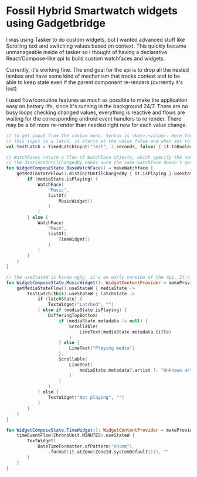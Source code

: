 # Fossil Hybrid Smartwatch widgets using Gadgetbridge

I was using Tasker to do custom widgets, but I wanted advanced stuff like Scrolling text and switching values based on context. This quickly became unmanageable inside of tasker so I thought of having a declarative React/Compose-like api to build custom watchfaces and widgets.

Currently, it's working fine. The end goal for the api is to drop all the nested lambas and have some kind of mechanism that tracks context and to be able to keep state even if the parent component re-renders (currently it's lost)

I used flow/coroutine features as much as possible to make the application easy on battery life, since it's running in the background 24/7. There are no busy loops checking changed values, everything is reactive and flows are waiting for the corresponding android event handlers to re render.
There may be a bit more re-render than needed right now for each value change.

```kotlin
// to get input from the custom menu. Syntax is <key>:<value>. Here the key is "test" and the value gets converted to a boolean via the function
// this input is a latch, it starts at the value false and when set to any other value it stays for 2 seconds and then goes back to false
val testLatch = TimedLatchInput("Test", 2.seconds, false) { it.toBoolean() }

// WatchFaces return a flow of WatchFace objects, which specify the name of the watchface to switch to and the list of widget content providers
// the distinctUntilChangedBy makes sure the same watchface doesn't get re switched to if the media metatata changed but not play state.
fun WidgetComposeState.BaseWatchFace() = makeWatchface {
    getMediaStateFlow().distinctUntilChangedBy { it.isPlaying }.useState { mediaState ->
        if (mediaState.isPlaying) {
            WatchFace(
                "Music",
                listOf(
                    MusicWidget()
                )
            )
        } else {
            WatchFace(
                "Main",
                listOf(
                    TimeWidget()
                )
            )
        }
    }
}

// the useStateW is kinda ugly, it's an early version of the api. It's basically a flatMap underneath (but which makes sure the old flow gets cancelled if the state changes)
fun WidgetComposeState.MusicWidget(): WidgetContentProvider = makeProvider {
    getMediaStateFlow().useStateW { mediaState ->
        testLatch(this).useStateW { latchState ->
            if (latchState) {
                TextWidget("Latched", "")
            } else if (mediaState.isPlaying) {
                DifferingTopBottom(
                    if (mediaState.metadata != null) {
                        Scrollable(
                            LineText(mediaState.metadata.title)
                        )
                    } else {
                        LineText("Playing media")
                    },
                    Scrollable(
                        LineText(
                            mediaState.metadata?.artist ?: "Unknown artist"
                        )
                    )
                )
            } else {
                TextWidget("Not playing", "")
            }
        }
    }
}

fun WidgetComposeState.TimeWidget(): WidgetContentProvider = makeProvider {
    timeEventFlow(ChronoUnit.MINUTES).useStateW {
        TextWidget(
            DateTimeFormatter.ofPattern("HH:mm")
                .format(it.atZone(ZoneId.systemDefault())), ""
        )
    }
}
```
